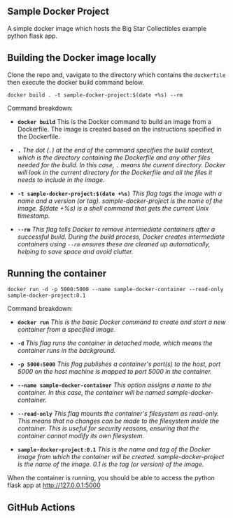 ## Sample Docker Project

A simple docker image which hosts the Big Star Collectibles example python flask app.

## Building the Docker image locally

Clone the repo and, vavigate to the directory which contains the `dockerfile` then execute the docker build command below.

    docker build . -t sample-docker-project:$(date +%s) --rm

Command breakdown:
-  **`docker build`** This is the Docker command to build an image from a Dockerfile. The image is created based on the instructions specified in the Dockerfile.

-  **`.`**  *The dot (`.`) at the end of the command specifies the build context, which is the directory containing the Dockerfile and any other files needed for the build. In this case, `.` means the current directory. Docker will look in the current directory for the Dockerfile and all the files it needs to include in the image.*

-  **`-t sample-docker-project:$(date +%s)`** *This flag tags the image with a name and a version (or tag). sample-docker-project is the name of the image. $(date +%s) is a shell command that gets the current Unix timestamp.*

-  **`--rm`**  *This flag tells Docker to remove intermediate containers after a successful build. During the build process, Docker creates intermediate containers using `--rm` ensures these are cleaned up automatically, helping to save space and avoid clutter.*

## Running the container
    docker run -d -p 5000:5000 --name sample-docker-container --read-only sample-docker-project:0.1

Command breakdown:
-  **`docker run`**  *This is the basic Docker command to create and start a new container from a specified image.*

-  **`-d`**  *This flag runs the container in detached mode, which means the container runs in the background.*

-  **`-p 5000:5000`**  *This flag publishes a container's port(s) to the host, port 5000 on the host machine is mapped to port 5000 in the container.*

-  **`--name sample-docker-container`**  *This option assigns a name to the container. In this case, the container will be named sample-docker-container.*

-  **`--read-only`**  *This flag mounts the container's filesystem as read-only. This means that no changes can be made to the filesystem inside the container. This is useful for security reasons, ensuring that the container cannot modify its own filesystem.*

-  **`sample-docker-project:0.1`**  *This is the name and tag of the Docker image from which the container will be created. sample-docker-project is the name of the image. 0.1 is the tag (or version) of the image.*

When the container is running, you should be able to access the python flask app at http://127.0.0.1:5000

## GitHub Actions